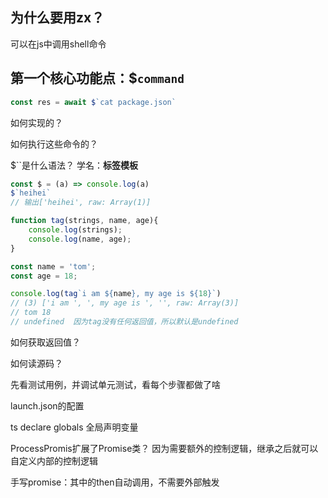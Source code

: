 
## 为什么要用zx？
可以在js中调用shell命令


## 第一个核心功能点：$`command`

```js
const res = await $`cat package.json`
```

如何实现的？

如何执行这些命令的？

$``是什么语法？
学名：**标签模板**
```js
const $ = (a) => console.log(a)
$`heihei`
// 输出['heihei', raw: Array(1)]

function tag(strings, name, age){
    console.log(strings);
    console.log(name, age);
}

const name = 'tom';
const age = 18;

console.log(tag`i am ${name}, my age is ${18}`)
// (3) ['i am ', ', my age is ', '', raw: Array(3)]
// tom 18
// undefined  因为tag没有任何返回值，所以默认是undefined
```

如何获取返回值？


如何读源码？

先看测试用例，并调试单元测试，看每个步骤都做了啥

launch.json的配置

ts declare globals 全局声明变量

ProcessPromis扩展了Promise类？ 因为需要额外的控制逻辑，继承之后就可以自定义内部的控制逻辑

手写promise：其中的then自动调用，不需要外部触发